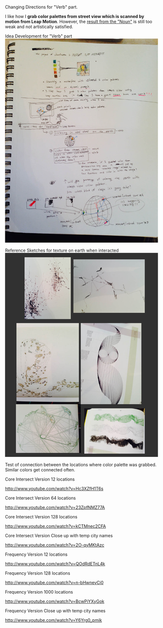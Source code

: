 Changing Directions for "Verb" part.

I like how I <b>grab color palettes from street view which is scanned by motion from Leap Motion</b>.
However, the <u>result from the "Noun"</u> is still too weak and not artistically satisfied.

Idea Development for "Verb" part
![Example Image1](../project_images/refsketch.jpg?raw=true "Example Image1")

Reference Sketches for texture on earth when interacted
![Example Image1](../project_images/refimage.jpg?raw=true "Example Image1")

Test of connection between the locations where color palette was grabbed.
Similar colors get connected often.


Core Intersect Version 12 locations

http://www.youtube.com/watch?v=Hc3XZfH1T6s

Core Intersect Version 64 locations

http://www.youtube.com/watch?v=23ZpfNMZ77A

Core Intersect Version 128 locations

http://www.youtube.com/watch?v=kCTMnec2CFA

Core Intersect Version Close up with temp city names

http://www.youtube.com/watch?v=2O-qyMKtAzc
 
Frequency Version 12 locations

http://www.youtube.com/watch?v=QOdRdETnL4k

Frequency Version 128 locations

http://www.youtube.com/watch?v=n-bHwnevCi0

Frequency Version 1000 locations

http://www.youtube.com/watch?v=BcwPiYXyGok

Frequency Version Close up with temp city names

http://www.youtube.com/watch?v=Y6Yrg0_pmik
